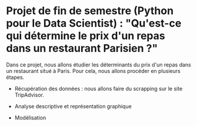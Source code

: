 # Projet de fin de semestre (Python pour le Data Scientist) : "Qu'est-ce qui détermine le prix d'un repas dans un restaurant Parisien ?"

Dans ce projet, nous allons étudier les déterminants du prix d'un repas dans un restaurant situé à Paris. Pour cela, nous allons procéder en plusieurs étapes.

  - Récupération des données : nous allons faire du scrapping sur le site TripAdvisor.
  
  - Analyse descriptive et représentation graphique
  
  - Modélisation

